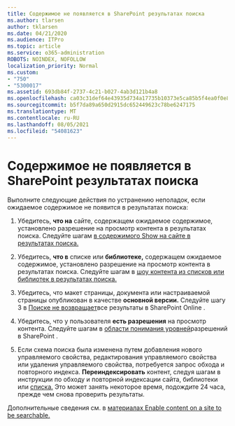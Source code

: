 ```yaml
---
title: Содержимое не появляется в SharePoint результатах поиска
ms.author: tlarsen
author: tklarsen
ms.date: 04/21/2020
ms.audience: ITPro
ms.topic: article
ms.service: o365-administration
ROBOTS: NOINDEX, NOFOLLOW
localization_priority: Normal
ms.custom:
- "750"
- "5300017"
ms.assetid: 693db84f-2737-4c21-b027-4ab3d121b4a8
ms.openlocfilehash: ca03c31def64e43935d734a17735b10373e5ca85b5f4ea0f0e886b9ea39884cd
ms.sourcegitcommit: b5f7da89a650d2915dc652449623c78be6247175
ms.translationtype: MT
ms.contentlocale: ru-RU
ms.lasthandoff: 08/05/2021
ms.locfileid: "54081623"
---
```

# <a name="content-doesnt-appear-in-sharepoint-search-results"></a>Содержимое не появляется в SharePoint результатах поиска

Выполните следующие действия по устранению неполадок, если ожидаемое содержимое не появится в результатах поиска:
  
1. Убедитесь, **что на** сайте, содержащем ожидаемое содержимое, установлено разрешение на просмотр контента в результатах поиска. Следуйте шагам [в содержимого Show на сайте в результатах поиска.](https://docs.microsoft.com/sharepoint/make-site-content-searchable#show-content-on-a-site-in-search-results)

2. Убедитесь, **что в** списке или **библиотеке,** содержащем ожидаемое содержимое, установлено разрешение на просмотр контента в результатах поиска. Следуйте шагам в [шоу контента из списков или библиотек в результатах поиска.](https://docs.microsoft.com/sharepoint/make-site-content-searchable#show-content-from-lists-or-libraries-in-search-results)

3. Убедитесь, что макет страницы, документа или настраиваемой страницы опубликован в качестве **основной версии.** Следуйте шагу 3 в [Поиске не возвращает](https://go.microsoft.com/fwlink/?linkid=874525)все результаты в SharePoint Online .

4. Убедитесь, что у пользователя **есть разрешения** на просмотр контента. Следуйте шагам в [области понимания уровней](https://docs.microsoft.com/sharepoint/understanding-permission-levels)разрешений в SharePoint .
    
5. Если схема поиска была изменена путем добавления нового управляемого свойства, редактирования управляемого свойства или удаления управляемого свойства, потребуется запрос обхода и повторного индекса. **Переиндексировать** контент, следуя шагам в инструкции по обходу и повторной индексации сайта, библиотеки или [списка.](https://docs.microsoft.com/sharepoint/crawl-site-content) Это может занять некоторое время, подождите 24 часа, прежде чем снова проверить результаты.

Дополнительные сведения см. в [материалах Enable content on a site to be searchable.](https://docs.microsoft.com/sharepoint/make-site-content-searchable) 
  
